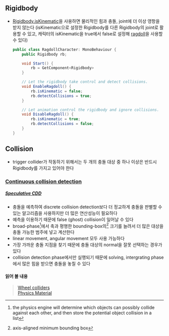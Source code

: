 ## Rigidbody
- [Rigidbody.isKinematic](https://docs.unity3d.com/6000.0/Documentation/ScriptReference/Rigidbody-isKinematic.html)을 사용하면 물리적인 힘과 충돌, joint에 더 이상 영항을 받지 않는다 (isKinematic으로 설정한 Rigidbody를 다른 Rigidbody의 joint로 활용할 수 있고, 캐릭터의 isKinematic을 true에서 false로 설정해 [ragdoll](https://docs.unity3d.com/Manual/wizard-RagdollWizard.html)을 사용할 수 있다)   
	```C#
	public class RagdollCharacter: MonoBehaviour {
		public Rigidbody rb;
	
		void Start() {
			rb = GetComponent<Rigidbody>
		}  
	
		// Let the rigidbody take control and detect collisions.
		void EnableRagdoll() {
			rb.isKinematic = false;
			rb.detectCollisions = true;
		}  
	
		// Let animation control the rigidbody and ignore collisions.
		void DisableRagdoll() {
			rb.isKinematic = true;
			rb.detectCollisions = false;
		}
	}
	```

## Collision

- trigger collider가 작동하기 위해서는 두 개의 충돌 대상 중 하나 이상은 반드시 Rigidbody를 가지고 있어야 한다   

### [Continuous collision detection](https://docs.unity3d.com/Manual/ContinuousCollisionDetection.html)   
##### [Speculative CDD](https://docs.unity3d.com/Manual/speculative-ccd.html)  
- 충돌을 예측하여 discrete collision detection보다 더 정교하게 충돌을 판별할 수 있는 알고리즘을 사용하지만 더 많은 연산성능이 필요하다   
- 예측을 이용하기 때문에 false (ghost) collision이 일어날 수 있다   
- broad-phase[^1]에서 축과 평행한 bounding-box의[^2] 크기를 늘려서 더 많은 대상을 충돌 가능한 범주에 넣고 계산한다   
- linear movement, angular movement 모두 사용 가능하다   
- 가장 가까운 충돌 지점을 찾기 때문에 충돌 대상의 normal을 잘못 선택하는 경우가 있다   
- collision detection phase에서만 실행되기 때문에 solving, intergrating phase에서 많은 힘을 받으면 충돌을 놓칠 수 있다   

#### 읽어 볼 내용
  > [Wheel colliders](https://docs.unity3d.com/Manual/wheel-colliders.html)   
  > [Physics Material](https://docs.unity3d.com/ScriptReference/PhysicsMaterial.html)   


[^1]: the physics engine will determine which objects can possibly collide against each other, and then store the potential object collision in a list 
[^2]: axis-aligned minimum bounding box